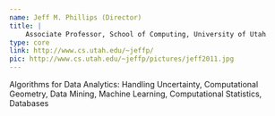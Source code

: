 ```yaml
---
name: Jeff M. Phillips (Director)
title: |
    Associate Professor, School of Computing, University of Utah
type: core
link: http://www.cs.utah.edu/~jeffp/
pic: http://www.cs.utah.edu/~jeffp/pictures/jeff2011.jpg
---
```


Algorithms for Data Analytics: Handling Uncertainty, Computational Geometry, Data Mining, Machine Learning, Computational Statistics, Databases